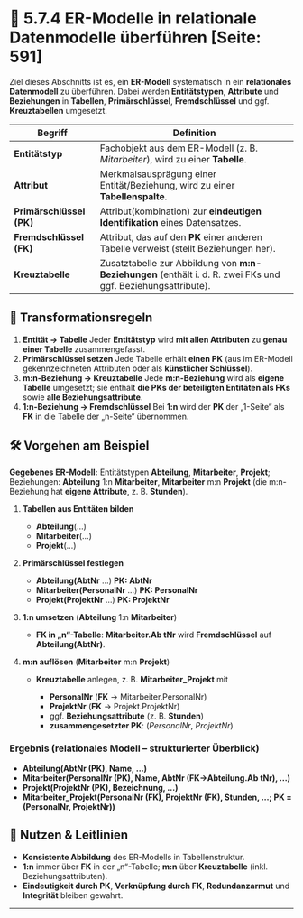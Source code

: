 # 🧩 5.7.4 ER-Modelle in relationale Datenmodelle überführen [Seite: 591]

Ziel dieses Abschnitts ist es, ein **ER-Modell** systematisch in ein **relationales Datenmodell** zu überführen. Dabei werden **Entitätstypen**, **Attribute** und **Beziehungen** in **Tabellen**, **Primärschlüssel**, **Fremdschlüssel** und ggf. **Kreuztabellen** umgesetzt.

| Begriff                  | Definition                                                                                                    |
| ------------------------ | ------------------------------------------------------------------------------------------------------------- |
| **Entitätstyp**          | Fachobjekt aus dem ER-Modell (z. B. *Mitarbeiter*), wird zu einer **Tabelle**.                                |
| **Attribut**             | Merkmalsausprägung einer Entität/Beziehung, wird zu einer **Tabellenspalte**.                                 |
| **Primärschlüssel (PK)** | Attribut(kombination) zur **eindeutigen Identifikation** eines Datensatzes.                                   |
| **Fremdschlüssel (FK)**  | Attribut, das auf den **PK** einer anderen Tabelle verweist (stellt Beziehungen her).                         |
| **Kreuztabelle**         | Zusatztabelle zur Abbildung von **m:n-Beziehungen** (enthält i. d. R. zwei FKs und ggf. Beziehungsattribute). |

## 🔁 Transformationsregeln

1. **Entität → Tabelle**
   Jeder **Entitätstyp** wird **mit allen Attributen** zu **genau einer Tabelle** zusammengefasst.
2. **Primärschlüssel setzen**
   Jede Tabelle erhält **einen PK** (aus im ER-Modell gekennzeichneten Attributen oder als **künstlicher Schlüssel**).
3. **m:n-Beziehung → Kreuztabelle**
   Jede **m:n-Beziehung** wird als **eigene Tabelle** umgesetzt; sie enthält **die PKs der beteiligten Entitäten als FKs** sowie **alle Beziehungsattribute**.
4. **1:n-Beziehung → Fremdschlüssel**
   Bei **1:n** wird der **PK** der „1-Seite“ als **FK** in die Tabelle der „n-Seite“ übernommen.

## 🛠️ Vorgehen am Beispiel

**Gegebenes ER-Modell:** Entitätstypen **Abteilung**, **Mitarbeiter**, **Projekt**;
Beziehungen: **Abteilung** 1:n **Mitarbeiter**, **Mitarbeiter** m:n **Projekt** (die m:n-Beziehung hat **eigene Attribute**, z. B. **Stunden**).

1. **Tabellen aus Entitäten bilden**

   * **Abteilung**(…)
   * **Mitarbeiter**(…)
   * **Projekt**(…)

2. **Primärschlüssel festlegen**

   * **Abteilung(AbtNr** …) **PK: AbtNr**
   * **Mitarbeiter(PersonalNr** …) **PK: PersonalNr**
   * **Projekt(ProjektNr** …) **PK: ProjektNr**

3. **1:n umsetzen** (**Abteilung** 1:n **Mitarbeiter**)

   * **FK in „n“-Tabelle**: **Mitarbeiter.Ab tNr** wird **Fremdschlüssel** auf **Abteilung(AbtNr)**.

4. **m:n auflösen** (**Mitarbeiter** m:n **Projekt**)

   * **Kreuztabelle** anlegen, z. B. **Mitarbeiter_Projekt** mit

     * **PersonalNr** (**FK** → Mitarbeiter.PersonalNr)
     * **ProjektNr** (**FK** → Projekt.ProjektNr)
     * ggf. **Beziehungsattribute** (z. B. **Stunden**)
     * **zusammengesetzter PK**: (*PersonalNr*, *ProjektNr*)

### Ergebnis (relationales Modell – strukturierter Überblick)

* **Abteilung(AbtNr (PK), Name, …)**
* **Mitarbeiter(PersonalNr (PK), Name, AbtNr (FK→Abteilung.Ab tNr), …)**
* **Projekt(ProjektNr (PK), Bezeichnung, …)**
* **Mitarbeiter_Projekt(PersonalNr (FK), ProjektNr (FK), Stunden, …; PK = (PersonalNr, ProjektNr))**

## 🎯 Nutzen & Leitlinien

* **Konsistente Abbildung** des ER-Modells in Tabellenstruktur.
* **1:n** immer über **FK** in der „n“-Tabelle; **m:n** über **Kreuztabelle** (inkl. Beziehungsattributen).
* **Eindeutigkeit durch PK**, **Verknüpfung durch FK**, **Redundanzarmut** und **Integrität** bleiben gewahrt.


---
